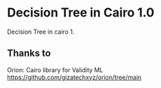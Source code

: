 # Decision Tree in Cairo 1.0
Decision Tree in cairo 1.


## Thanks to 
Orion: Cairo library for Validity ML https://github.com/gizatechxyz/orion/tree/main